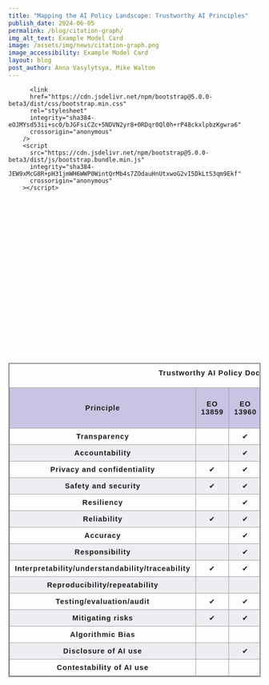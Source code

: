 ```yaml
---
title: "Mapping the AI Policy Landscape: Trustworthy AI Principles"
publish_date: 2024-06-05
permalink: /blog/citation-graph/
img_alt_text: Example Model Card
image: /assets/img/news/citation-graph.png
image_accessibility: Example Model Card
layout: blog
post_author: Anna Vasylytsya, Mike Walton
---
```


<head>

  <!-- <link rel="stylesheet" href="styles.css"> -->
          <link
          href="https://cdn.jsdelivr.net/npm/bootstrap@5.0.0-beta3/dist/css/bootstrap.min.css"
          rel="stylesheet"
          integrity="sha384-eOJMYsd53ii+scO/bJGFsiCZc+5NDVN2yr8+0RDqr0Ql0h+rP48ckxlpbzKgwra6"
          crossorigin="anonymous"
        />
        <script
          src="https://cdn.jsdelivr.net/npm/bootstrap@5.0.0-beta3/dist/js/bootstrap.bundle.min.js"
          integrity="sha384-JEW9xMcG8R+pH31jmWH6WWP0WintQrMb4s7ZOdauHnUtxwoG2vI5DkLtS3qm9Ekf"
          crossorigin="anonymous"
        ></script>

</head>

<div class="page-bios">
  <div class="grid-container">
    <div class="grid-row">
      <div class="tablet:grid-col-7 margin-1 margin-left-neg-1 tablet:margin-0">
        <section>
          <div id="citation-graph">
            <svg width="960" height="600"></svg>
          </div>
        </section>
      </div>
  </div>
  </div>

<style>

#citation-graph {
  .links line {
    stroke: #CCCCCC;
  }

  .nodes circle {
    fill: #6D619E;
    stroke: $color-white;
  }
}

table {
  border-collapse: collapse;
  border: 2px solid rgb(140 140 140);
  font-family: sans-serif;
  font-size: 0.9rem;
  letter-spacing: 1px;
  text-align: center;
}

caption {
  caption-side: top;
  padding: 10px;
  font-weight: bold;
}

thead,
tfoot {
  background-color: rgb(203, 195, 227);
}

th,
td {
  border: 1px solid rgb(160 160 160);
  padding: 8px 10px;
}

th.highlight, td.highlight {
  background-color: red;
}

tbody > tr:nth-of-type(even) {
  background-color: rgb(237 238 242);
}

#mynetwork {
                 width: 100%;
                 height: 600px;
                 background-color: #ffffff;
                 border: 1px solid lightgray;
                 position: relative;
                 float: left;
             }



</style>

<div>
  <table id="document-table">
    <caption>
      Trustworthy AI Policy Documents, Frameworks, and Principles
    </caption>
    <thead>
      <tr>
        <th scope="col">Principle</th>
        <th scope="col">EO 13859</th>
        <th scope="col" class="eo_13960">EO 13960</th>
        <th scope="col">HR 2575</th>
        <th scope="col">HR 6216</th>
        <th scope="col">Blueprint for an AI Bill of Rights</th>
        <th scope="col" class="s_1353">S 1353</th>
        <th scope="col">NIST AI RMF</th>
        <th scope="col">GAO Accountability Framework</th>
        <th scope="col">EO 14110</th>
        <th scope="col">OMB M-24-10</th>
      </tr>
    </thead>
    <tbody>
      <tr>
        <th scope="row">Transparency</th>
        <td></td>
        <td class="eo_13960">&#10004;</td>
        <td>&#10004;</td>
        <td></td>
        <td></td>
        <td class="s_1353"></td>
        <td>&#10004;</td>
        <td>&#10004;</td>
        <td></td>
        <td>&#10004;</td>
      </tr>
      <tr>
        <th scope="row">Accountability</th>
        <td></td>
        <td class="eo_13960">&#10004;</td>
        <td></td>
        <td>&#10004;</td>
        <td>&#10004;</td>
        <td class="s_1353"></td>
        <td>&#10004;</td>
        <td>&#10004;</td>
        <td>&#10004;</td>
        <td></td>
      </tr>
      <tr>
        <th scope="row">Privacy and confidentiality</th>
        <td>&#10004;</td>
        <td class="eo_13960">&#10004;</td>
        <td></td>
        <td>&#10004;</td>
        <td>&#10004;</td>
        <td class="s_1353">&#10004;</td>
        <td>&#10004;</td>
        <td>&#10004;</td>
        <td>&#10004;</td>
        <td></td>
      </tr>
      <tr>
        <th scope="row">Safety and security</th>
        <td>&#10004;</td>
        <td class="eo_13960">&#10004;</td>
        <td></td>
        <td>&#10004;</td>
        <td>&#10004;</td>
        <td class="s_1353"></td>
        <td>&#10004;</td>
        <td>&#10004;</td>
        <td>&#10004;</td>
        <td>&#10004;</td>
      </tr>
      <tr>
          <th scope="row">Resiliency</th>
          <td></td>
          <td class="eo_13960">&#10004;</td>
          <td></td>
          <td></td>
          <td></td>
          <td class="s_1353"></td>
          <td>&#10004;</td>
          <td></td>
          <td>&#10004;</td>
          <td></td>
        </tr>
        <tr>
          <th scope="row">Reliability</th>
          <td>&#10004;</td>
          <td class="eo_13960">&#10004;</td>
          <td></td>
          <td></td>
          <td>&#10004;</td>
          <td class="s_1353"></td>
          <td>&#10004;</td>
          <td>&#10004;</td>
          <td>&#10004;</td>
          <td></td>
        </tr>
        <tr>
          <th scope="row">Accuracy</th>
          <td></td>
          <td class="eo_13960">&#10004;</td>
          <td></td>
          <td></td>
          <td>&#10004;</td>
          <td class="s_1353"></td>
          <td>&#10004;</td>
          <td>&#10004;</td>
          <td></td>
          <td></td>
        </tr>
        <tr>
          <th scope="row">Responsibility</th>
          <td></td>
          <td class="eo_13960">&#10004;</td>
          <td></td>
          <td></td>
          <td></td>
          <td class="s_1353"></td>
          <td></td>
          <td></td>
          <td>&#10004;</td>
          <td>&#10004;</td>
        </tr>
        <tr>
          <th scope="row">Interpretability/understandability/traceability </th>
          <td>&#10004;</td>
          <td class="eo_13960">&#10004;</td>
          <td></td>
          <td></td>
          <td>&#10004;</td>
          <td class="s_1353"></td>
          <td>&#10004;</td>
          <td>&#10004;</td>
          <td></td>
          <td>&#10004;</td>
        </tr>
        <tr>
          <th scope="row">Reproducibility/repeatability </th>
          <td></td>
          <td class="eo_13960"></td>
          <td></td>
          <td></td>
          <td></td>
          <td class="s_1353"></td>
          <td></td>
          <td></td>
          <td>&#10004;</td>
          <td></td>
        </tr>
        <tr>
          <th scope="row">Testing/evaluation/audit </th>
          <td>&#10004;</td>
          <td class="eo_13960">&#10004;</td>
          <td></td>
          <td></td>
          <td>&#10004;</td>
          <td class="s_1353"></td>
          <td>&#10004;</td>
          <td>&#10004;</td>
          <td>&#10004;</td>
          <td>&#10004;</td>
        </tr>
        <tr>
          <th scope="row">Mitigating risks </th>
          <td>&#10004;</td>
          <td class="eo_13960">&#10004;</td>
          <td></td>
          <td></td>
          <td>&#10004;</td>
          <td class="s_1353"></td>
          <td>&#10004;</td>
          <td>&#10004;</td>
          <td>&#10004;</td>
          <td>&#10004;</td>
        </tr>
        <tr>
          <th scope="row">Algorithmic Bias </th>
          <td></td>
          <td class="eo_13960"></td>
          <td>&#10004;</td>
          <td></td>
          <td>&#10004;</td>
          <td class="s_1353"></td>
          <td>&#10004;</td>
          <td>&#10004;</td>
          <td>&#10004;</td>
          <td>&#10004;</td>
        </tr>
        <tr>
          <th scope="row">Disclosure of AI use</th>
          <td></td>
          <td class="eo_13960">&#10004;</td>
          <td></td>
          <td></td>
          <td>&#10004;</td>
          <td class="s_1353"></td>
          <td></td>
          <td>&#10004;</td>
          <td>&#10004;</td>
          <td>&#10004;</td>
        </tr>
        <tr>
          <th scope="row">Contestability of AI use</th>
          <td></td>
          <td class="eo_13960"></td>
          <td></td>
          <td></td>
          <td>&#10004;</td>
          <td class="s_1353"></td>
          <td></td>
          <td></td>
          <td>&#10004;</td>
          <td>&#10004;</td>
        </tr>
    </tbody>
  </table>
</div>


<script src="{{ site.baseurl }}/src/js/citation-graph.bundle.js"></script>
<script src="{{ site.baseurl }}/helpers/citationGraph.js"></script>